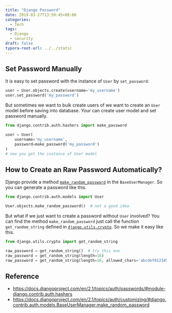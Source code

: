 ```yaml
---
title: "Django Password"
date: 2019-03-27T13:59:45+08:00
categories:
  - Tech
tags:
  - Django
  - security
draft: false
typora-root-url: ../../static
---
```


## Set Password Manually

It is easy to set password with the instance of `User` by `set_password`:

```python
user = User.objects.create(username='my_username')
user.set_password('my_password')
```

But sometimes we want to bulk create users of we want to create an `User` model before saving into database. Your can create user model and set password manually.

```python
from django.contrib.auth.hashers import make_password

user = User(
    username='my_username',
    password=make_password('my_password')
)
# now you get the instance of User model
```

## How to Create an Raw Password Automatically?

Django provide a method [`make_random_password`](https://docs.djangoproject.com/en/2.1/topics/auth/customizing/#django.contrib.auth.models.BaseUserManager.make_random_password) in the `BaseUserManager`. So you can generate a password like this.


```python
from django.contrib.auth.models import User

User.objects.make_random_password()  # not a good idea
```

But what if we just want to create a password without `User` involved? You can find the method `make_random_password` just call the function `get_random_string` defined in [`django.utils.crypto`](https://github.com/django/django/blob/master/django/utils/crypto.py). So we make it easy like this.

```python
from django.utils.crypto import get_random_string

raw_password = get_random_string()  # try this one
raw_password = get_random_string(length=16)
raw_password = get_random_string(length=16, allowed_chars='abcdef0123456789')
```

## Reference

- https://docs.djangoproject.com/en/2.1/topics/auth/passwords/#module-django.contrib.auth.hashers
- https://docs.djangoproject.com/en/2.1/topics/auth/customizing/#django.contrib.auth.models.BaseUserManager.make_random_password

